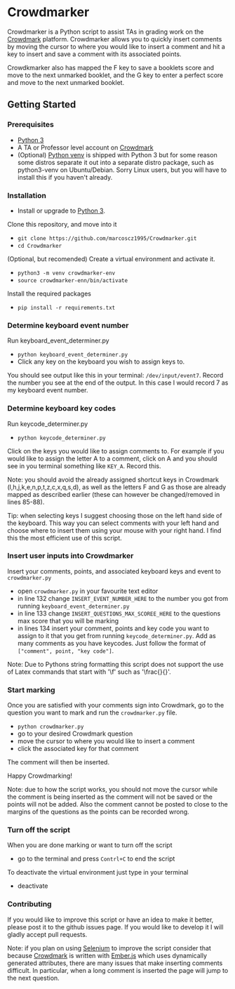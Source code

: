 # Crowdmarker
Crowdmarker is a Python script to assist TAs in grading work on the  [Crowdmark](https://crowdmark.com/) platform.
Crowdmarker allows you to quickly insert comments by moving the cursor to where you would like to insert a comment
and hit a key to insert and save a comment with its associated points. 

Crowdkmarker also has mapped the F key to save a booklets score and move to the next unmarked booklet, and the G
key to enter a perfect score and move to the next unmarked booklet.

## Getting Started
### Prerequisites
- [Python 3](https://www.python.org/downloads/)
- A TA or Professor level account on [Crowdmark](https://crowdmark.com/)
- (Optional) [Python venv](https://docs.python.org/3/library/venv.html) is shipped with Python 3 but for some reason some distros separate it out into a separate distro package, such as python3-venv on Ubuntu/Debian.
Sorry Linux users, but you will have to install this if you haven't already.
### Installation
- Install or upgrade to [Python 3](https://www.python.org/downloads/).

 Clone this repository, and move into it
- `git clone https://github.com/marcoscz1995/Crowdmarker.git`
- `cd Crowdmarker`

(Optional, but recomended) Create a virtual environment and activate it.
- `python3 -m venv crowdmarker-env`
- `source crowdmarker-enn/bin/activate` 

Install the required packages
- `pip install -r requirements.txt`

### Determine keyboard event number
Run keyboard_event_determiner.py
- `python keyboard_event_determiner.py`
- Click any key on the keyboard you wish to assign keys to.

You should see output like this in your terminal: `/dev/input/event7`. Record the number you see at the end of the output. In this case I would record 7 as my keyboard event number.

### Determine keyboard key codes
Run keycode_determiner.py
- `python keycode_determiner.py`

Click on the keys you would like to assign comments to. For example if you would like to assign the letter A to a comment, click on A and you should see in you terminal something like `KEY_A`. Record this.

Note: you should avoid the already assigned shortcut keys in Crowdmark (l,h,j,k,e,n,p,t,z,c,x,q,s,d), as well as 
the letters F and G as those are already mapped as described earlier (these can however be changed/removed in lines 85-88).

Tip: when selecting keys I suggest choosing those on the left hand side of the keyboard. This way you can select
comments with your left hand and choose where to insert them using your mouse with your right hand. I find this
the most efficient use of this script.  

### Insert user inputs into Crowdmarker
Insert your comments, points, and associated keyboard keys and event to `crowdmarker.py`
- open `crowdmarker.py` in your favourite text editor
- in line 132 change `INSERT_EVENT_NUMBER_HERE` to the number you got from running `keyboard_event_determiner.py`
- in line 133 change `INSERT_QUESTIONS_MAX_SCOREE_HERE` to the questions max score that you will be marking
- in lines 134 insert your comment, points and key code you want to assign to it that you get from running `keycode_determiner.py`. Add as many comments as you have keycodes. Just follow the format of `["comment", point, "key code"]`.

Note: Due to Pythons string formatting this script does not support the use of Latex commands that start with '\f' such as '\frac{}{}'. 

### Start marking
Once you are satisfied with your comments sign into Crowdmark, go to the question you want to mark and run the `crowdmarker.py` file.
- `python crowdmarker.py`
- go to your desired Crowdmark question
- move the cursor to where you would like to insert a comment
- click the associated key for that comment

The comment will then be inserted.

Happy Crowdmarking!

Note: due to how the script works, you should not move the cursor while the comment is being inserted as the comment will not be saved or the points will not be added. Also the comment cannot be posted to close to the margins of the questions as the points can be recorded wrong.

### Turn off the script
When you are done marking or want to turn off the script
- go to the terminal and press `Contrl+C` to end the script

To deactivate the virtual environment just type in your terminal
- deactivate
 
### Contributing
If you would like to improve this script or have an idea to make it better, please post it to the github issues page. If you would like to develop it I will gladly accept pull requests.

Note: if you plan on using [Selenium](https://www.selenium.dev/) to improve the script consider that because [Crowdmark](https://crowdmark.com/) is written with [Ember.js](https://emberjs.com/) which uses dynamically generated attributes, there are many issues that make inserting comments difficult. In particular, when a long comment is inserted the page will jump to the next question. 
